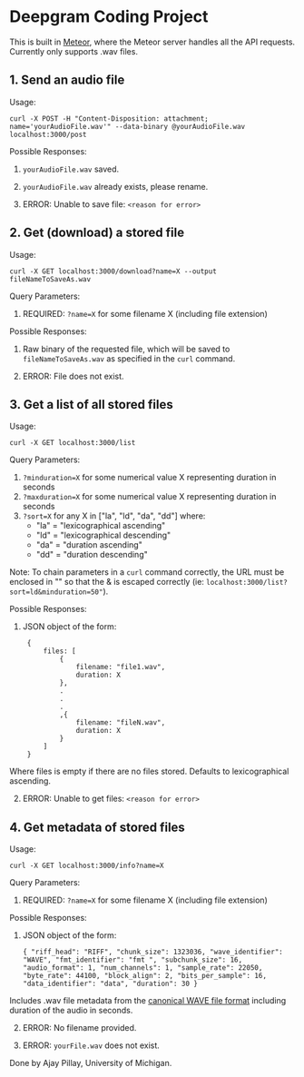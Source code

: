 # Deepgram Coding Project

This is built in [Meteor](https://www.meteor.com/), where the Meteor server handles all the API requests. Currently only supports .wav files.

## 1. Send an audio file

Usage:

    curl -X POST -H "Content-Disposition: attachment; name='yourAudioFile.wav'" --data-binary @yourAudioFile.wav localhost:3000/post

Possible Responses:

1. `yourAudioFile.wav` saved.

2. `yourAudioFile.wav` already exists, please rename.

3. ERROR: Unable to save file: `<reason for error>`

## 2. Get (download) a stored file

Usage:
    
    curl -X GET localhost:3000/download?name=X --output fileNameToSaveAs.wav

Query Parameters:

1. REQUIRED: `?name=X` for some filename X (including file extension)

Possible Responses:

1. Raw binary of the requested file, which will be saved to `fileNameToSaveAs.wav` as specified in the `curl` command.

2. ERROR: File does not exist.

## 3. Get a list of all stored files

Usage:
    
    curl -X GET localhost:3000/list

Query Parameters:

1. `?minduration=X` for some numerical value X representing duration in seconds
2. `?maxduration=X` for some numerical value X representing duration in seconds
3. `?sort=X` for any X in ["la", "ld", "da", "dd"] where:
    - "la" = "lexicographical ascending"
    - "ld" = "lexicographical descending"
    - "da" = "duration ascending"
    - "dd" = "duration descending"

Note: To chain parameters in a `curl` command correctly, the URL must be enclosed in "" so that the & is escaped correctly (ie: `localhost:3000/list?sort=ld&minduration=50"`).

Possible Responses:

1. JSON object of the form:

        {
            files: [
                {
                    filename: "file1.wav",
                    duration: X
                },
                .
                .
                .
                ,{
                    filename: "fileN.wav",
                    duration: X
                }
            ]
        }

Where files is empty if there are no files stored. Defaults to lexicographical ascending.

2. ERROR: Unable to get files: `<reason for error>`

## 4. Get metadata of stored files

Usage:
    
    curl -X GET localhost:3000/info?name=X

Query Parameters:

1. REQUIRED: `?name=X` for some filename X (including file extension)

Possible Responses:

1. JSON object of the form:

    `{
        "riff_head": "RIFF",
        "chunk_size": 1323036,
        "wave_identifier": "WAVE",
        "fmt_identifier": "fmt ",
        "subchunk_size": 16,
        "audio_format": 1,
        "num_channels": 1,
        "sample_rate": 22050,
        "byte_rate": 44100,
        "block_align": 2,
        "bits_per_sample": 16,
        "data_identifier": "data",
        "duration": 30
    }`

Includes .wav file metadata from the [canonical WAVE file format](http://soundfile.sapp.org/doc/WaveFormat/) including duration of the audio in seconds.

2. ERROR: No filename provided.

3. ERROR: `yourFile.wav` does not exist.


Done by Ajay Pillay, University of Michigan.